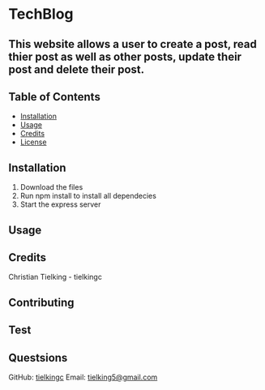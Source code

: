 
  # TechBlog

  

  ## This website allows a user to create a post, read thier post as well as other posts, update their post and delete their post.

  ## Table of Contents

  * [Installation](#installation)
  * [Usage](#usage)
  * [Credits](#credits)
  * [License](#license)
  
  ## Installation
  1. Download the files
  2. Run npm install to install all dependecies
  3. Start the express server

  ## Usage
  

  ## Credits
  Christian Tielking - tielkingc

  
  
  

  ## Contributing
  

  ## Test
  

  ## Questsions
  GitHub: [tielkingc](https://github.com/tielkingc)
  Email: tielking5@gmail.com

  
